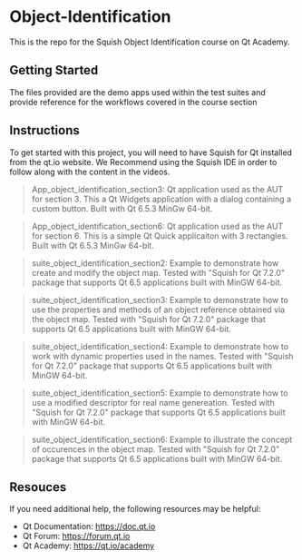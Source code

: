 # Object-Identification

This is the repo for the Squish Object Identification course on Qt Academy.

## Getting Started

The files provided are the demo apps used within the test suites and provide reference for the workflows covered in the course section

## Instructions

To get started with this project, you will need to have Squish for Qt installed from the qt.io website. We Recommend using the Squish IDE in order to follow along with the content in the videos.

> App_object_identification_section3: Qt application used as the AUT for section 3. This a Qt Widgets application with a dialog containing a custom button. Built with Qt 6.5.3 MinGw 64-bit.

> App_object_identification_section6: Qt application used as the AUT for section 6. This is a simple Qt Quick applicaiton with 3 rectangles. Built with Qt 6.5.3 MinGw 64-bit.

> suite_object_identification_section2: Example to demonstrate how create and modify the object map. Tested with "Squish for Qt 7.2.0" package that supports Qt 6.5 applications built with MinGW 64-bit.

> suite_object_identification_section3: Example to demonstrate how to use the properties and methods of an object reference obtained via the object map. Tested with "Squish for Qt 7.2.0" package that supports Qt 6.5 applications built with MinGW 64-bit.

> suite_object_identification_section4: Example to demonstrate how to work with dynamic properties used in the names. Tested with "Squish for Qt 7.2.0" package that supports Qt 6.5 applications built with MinGW 64-bit.

> suite_object_identification_section5: Example to demonstrate how to use a modified descriptor for real name genereation. Tested with "Squish for Qt 7.2.0" package that supports Qt 6.5 applications built with MinGW 64-bit.

> suite_object_identification_section6: Example to illustrate the concept of occurences in the object map. Tested with "Squish for Qt 7.2.0" package that supports Qt 6.5 applications built with MinGW 64-bit.

## Resouces

If you need additional help, the following resources may be helpful:

- Qt Documentation: https://doc.qt.io
- Qt Forum: https://forum.qt.io
- Qt Academy: https://qt.io/academy
